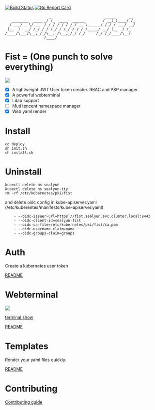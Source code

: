 [![Build Status](https://cloud.drone.io/api/badges/fanux/fist/status.svg)](https://cloud.drone.io/fanux/fist)
[![Go Report Card](https://goreportcard.com/badge/github.com/fanux/fist)](https://goreportcard.com/report/github.com/fanux/fist)

```
                    __                        _____      __ 
   ________  ____ _/ /_  ____  ______        / __(_)____/ /_
  / ___/ _ \/ __ `/ / / / / / / / __ \______/ /_/ / ___/ __/
 (__  )  __/ /_/ / / /_/ / /_/ / / / /_____/ __/ (__  ) /_  
/____/\___/\__,_/_/\__, /\__,_/_/ /_/     /_/ /_/____/\__/  
                  /____/                                    
```

# Fist = (One punch to solve everything)
![](./fist.png)

- [x] A lightweight JWT User token creater. RBAC and PSP manager.
- [x] A powerful webterminal
- [x] Ldap support
- [ ] Muti tencent namespace manager
- [x] Web yaml render

# Install
```
cd deploy
sh init.sh
sh install.sh
```

# Uninstall
```
kubectl delete ns sealyun
kubectl delete ns sealyun-tty
rm -rf /etc/kubernetes/pki/fist
```
and delete oidc config in kube-apiserver.yaml (/etc/kuberentes/manifests/kube-apiserver.yaml)

```
    - --oidc-issuer-url=https://fist.sealyun.svc.cluster.local:8443
    - --oidc-client-id=sealyun-fist
    - --oidc-ca-file=/etc/kubernetes/pki/fist/ca.pem
    - --oidc-username-claim=name
    - --oidc-groups-claim=groups
```

# Auth
Create a kubernetes user token

[README](./auth/README.md)

# Webterminal
![](./terminal/terminal.jpg)

[terminal show](https://sealyun.com/post/fist-terminal/)

[README](./terminal/README.md)

# Templates
Render your yaml files quickly.

[README](./template/README.md)

# Contributing
[Contributing guide](./CONTRIBUTING.md)

